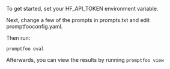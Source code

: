 To get started, set your HF_API_TOKEN environment variable.

Next, change a few of the prompts in prompts.txt and edit promptfooconfig.yaml.

Then run:

```
promptfoo eval
```

Afterwards, you can view the results by running `promptfoo view`
